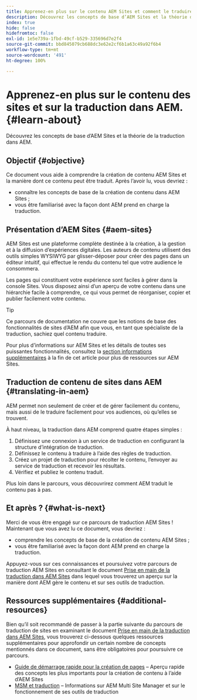 ```yaml
---
title: Apprenez-en plus sur le contenu AEM Sites et comment le traduire dans AEM.
description: Découvrez les concepts de base d’AEM Sites et la théorie de la traduction dans AEM.
index: true
hide: false
hidefromtoc: false
exl-id: 1e5e739a-1fbd-49cf-b529-335696d7e2f4
source-git-commit: bbd845079cb688dc3e62e2cf6b1a63c49a92f6b4
workflow-type: tm+mt
source-wordcount: '491'
ht-degree: 100%

---
```


# Apprenez-en plus sur le contenu des sites et sur la traduction dans AEM. {#learn-about}

Découvrez les concepts de base d’AEM Sites et la théorie de la traduction dans AEM.

## Objectif {#objective}

Ce document vous aide à comprendre la création de contenu AEM Sites et la manière dont ce contenu peut être traduit. Après l’avoir lu, vous devriez :

* connaître les concepts de base de la création de contenu dans AEM Sites ;
* vous être familiarisé avec la façon dont AEM prend en charge la traduction.

## Présentation d’AEM Sites {#aem-sites}

AEM Sites est une plateforme complète destinée à la création, à la gestion et à la diffusion d’expériences digitales. Les auteurs de contenu utilisent des outils simples WYSIWYG par glisser-déposer pour créer des pages dans un éditeur intuitif, qui effectue le rendu du contenu tel que votre audience le consommera.

Les pages qui constituent votre expérience sont faciles à gérer dans la console Sites. Vous disposez ainsi d’un aperçu de votre contenu dans une hiérarchie facile à comprendre, ce qui vous permet de réorganiser, copier et publier facilement votre contenu.

>[!TIP]
>
>Ce parcours de documentation ne couvre que les notions de base des fonctionnalités de sites d’AEM afin que vous, en tant que spécialiste de la traduction, sachiez quel contenu traduire.
>
>Pour plus d’informations sur AEM Sites et les détails de toutes ses puissantes fonctionnalités, consultez la [section informations supplémentaires](#additional-information) à la fin de cet article pour plus de ressources sur AEM Sites.

## Traduction de contenu de sites dans AEM {#translating-in-aem}

AEM permet non seulement de créer et de gérer facilement du contenu, mais aussi de le traduire facilement pour vos audiences, où qu’elles se trouvent.

À haut niveau, la traduction dans AEM comprend quatre étapes simples :

1. Définissez une connexion à un service de traduction en configurant la structure d’intégration de traduction.
1. Définissez le contenu à traduire à l’aide des règles de traduction.
1. Créez un projet de traduction pour récolter le contenu, l’envoyer au service de traduction et recevoir les résultats.
1. Vérifiez et publiez le contenu traduit.


Plus loin dans le parcours, vous découvrirez comment AEM traduit le contenu pas à pas.

## Et après ? {#what-is-next}

Merci de vous être engagé sur ce parcours de traduction AEM Sites ! Maintenant que vous avez lu ce document, vous devriez :

* comprendre les concepts de base de la création de contenu AEM Sites ;
* vous être familiarisé avec la façon dont AEM prend en charge la traduction.

Appuyez-vous sur ces connaissances et poursuivez votre parcours de traduction AEM Sites en consultant le document [Prise en main de la traduction dans AEM Sites](getting-started.md) dans lequel vous trouverez un aperçu sur la manière dont AEM gère le contenu et sur ses outils de traduction.

## Ressources supplémentaires {#additional-resources}

Bien qu’il soit recommandé de passer à la partie suivante du parcours de traduction de sites en examinant le document [Prise en main de la traduction dans AEM Sites](getting-started.md), vous trouverez ci-dessous quelques ressources supplémentaires pour approfondir un certain nombre de concepts mentionnés dans ce document, sans être obligatoires pour poursuivre ce parcours.

* [Guide de démarrage rapide pour la création de pages](/help/sites-cloud/authoring/quick-start.md) – Aperçu rapide des concepts les plus importants pour la création de contenu à l’aide d’AEM Sites
* [MSM et traduction](/help/sites-cloud/administering/msm-and-translation.md) – Informations sur AEM Multi Site Manager et sur le fonctionnement de ses outils de traduction
